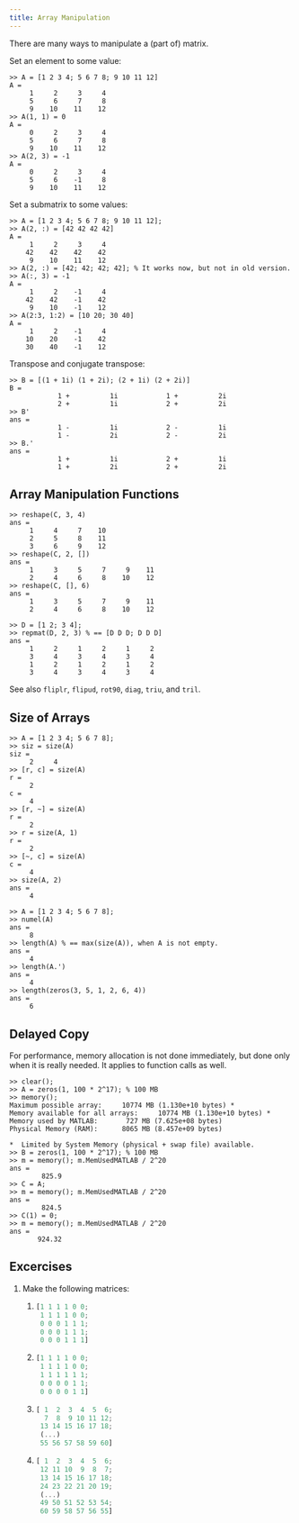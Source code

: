 ```yaml
---
title: Array Manipulation
---
```

There are many ways to manipulate a (part of) matrix.

Set an element to some value:

~~~plain
>> A = [1 2 3 4; 5 6 7 8; 9 10 11 12]
A =
     1     2     3     4
     5     6     7     8
     9    10    11    12
>> A(1, 1) = 0
A =
     0     2     3     4
     5     6     7     8
     9    10    11    12
>> A(2, 3) = -1
A =
     0     2     3     4
     5     6    -1     8
     9    10    11    12
~~~

Set a submatrix to some values:

~~~plain
>> A = [1 2 3 4; 5 6 7 8; 9 10 11 12];
>> A(2, :) = [42 42 42 42]
A =
     1     2     3     4
    42    42    42    42
     9    10    11    12
>> A(2, :) = [42; 42; 42; 42]; % It works now, but not in old version.
>> A(:, 3) = -1
A =
     1     2    -1     4
    42    42    -1    42
     9    10    -1    12
>> A(2:3, 1:2) = [10 20; 30 40]
A =
     1     2    -1     4
    10    20    -1    42
    30    40    -1    12
~~~

Transpose and conjugate transpose:

~~~plain
>> B = [(1 + 1i) (1 + 2i); (2 + 1i) (2 + 2i)]
B =
            1 +          1i            1 +          2i
            2 +          1i            2 +          2i
>> B'
ans =
            1 -          1i            2 -          1i
            1 -          2i            2 -          2i
>> B.'
ans =
            1 +          1i            2 +          1i
            1 +          2i            2 +          2i
~~~

## Array Manipulation Functions

~~~plain
>> reshape(C, 3, 4)
ans =
     1     4     7    10
     2     5     8    11
     3     6     9    12
>> reshape(C, 2, [])
ans =
     1     3     5     7     9    11
     2     4     6     8    10    12
>> reshape(C, [], 6)
ans =
     1     3     5     7     9    11
     2     4     6     8    10    12
~~~

~~~plain
>> D = [1 2; 3 4];
>> repmat(D, 2, 3) % == [D D D; D D D]
ans =
     1     2     1     2     1     2
     3     4     3     4     3     4
     1     2     1     2     1     2
     3     4     3     4     3     4
~~~

See also `fliplr`, `flipud`, `rot90`, `diag`, `triu`, and `tril`.

## Size of Arrays

~~~plain
>> A = [1 2 3 4; 5 6 7 8];
>> siz = size(A)
siz =
     2     4
>> [r, c] = size(A)
r =
     2
c =
     4
>> [r, ~] = size(A)
r =
     2
>> r = size(A, 1)
r =
     2
>> [~, c] = size(A)
c =
     4
>> size(A, 2)
ans =
     4
~~~

~~~plain
>> A = [1 2 3 4; 5 6 7 8];
>> numel(A)
ans =
     8
>> length(A) % == max(size(A)), when A is not empty.
ans =
     4
>> length(A.')
ans =
     4
>> length(zeros(3, 5, 1, 2, 6, 4))
ans =
     6
~~~

## Delayed Copy

For performance, memory allocation is not done immediately, but done only when it is really needed. It applies to function calls as well.

~~~plain
>> clear();
>> A = zeros(1, 100 * 2^17); % 100 MB
>> memory();
Maximum possible array:     10774 MB (1.130e+10 bytes) *
Memory available for all arrays:     10774 MB (1.130e+10 bytes) *
Memory used by MATLAB:       727 MB (7.625e+08 bytes)
Physical Memory (RAM):      8065 MB (8.457e+09 bytes)

*  Limited by System Memory (physical + swap file) available.
>> B = zeros(1, 100 * 2^17); % 100 MB
>> m = memory(); m.MemUsedMATLAB / 2^20
ans =
        825.9
>> C = A;
>> m = memory(); m.MemUsedMATLAB / 2^20
ans =
        824.5
>> C(1) = 0;
>> m = memory(); m.MemUsedMATLAB / 2^20
ans =
       924.32
~~~

## Excercises

1.  Make the following matrices:

    1.  <span></span>
 
        ~~~matlab
        [1 1 1 1 0 0;
         1 1 1 1 0 0;
         0 0 0 1 1 1;
         0 0 0 1 1 1;
         0 0 0 1 1 1]
        ~~~
 
    2.  <span></span>
 
        ~~~matlab
        [1 1 1 1 0 0;
         1 1 1 1 0 0;
         1 1 1 1 1 1;
         0 0 0 0 1 1;
         0 0 0 0 1 1]
        ~~~

    3.  <span></span>
 
        ~~~matlab
        [ 1  2  3  4  5  6;
          7  8  9 10 11 12;
         13 14 15 16 17 18;
         (...)
         55 56 57 58 59 60]
        ~~~

    4.  <span></span>
 
        ~~~matlab
        [ 1  2  3  4  5  6;
         12 11 10  9  8  7;
         13 14 15 16 17 18;
         24 23 22 21 20 19;
         (...)
         49 50 51 52 53 54;
         60 59 58 57 56 55]
        ~~~
